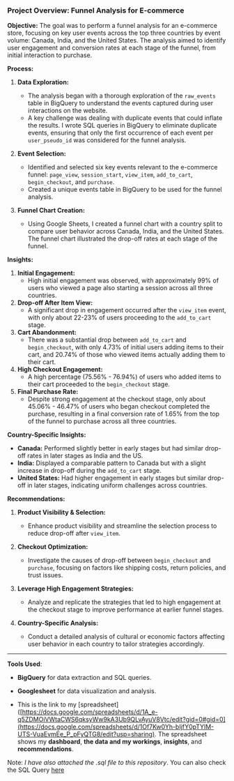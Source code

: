 ### Project Overview: Funnel Analysis for E-commerce

**Objective:**
The goal was to perform a funnel analysis for an e-commerce store, focusing on key user events across the top three countries by event volume: Canada, India, and the United States. The analysis aimed to identify user engagement and conversion rates at each stage of the funnel, from initial interaction to purchase.

**Process:**

1. **Data Exploration:**
   - The analysis began with a thorough exploration of the `raw_events` table in BigQuery to understand the events captured during user interactions on the website.
   - A key challenge was dealing with duplicate events that could inflate the results. I wrote SQL queries in BigQuery to eliminate duplicate events, ensuring that only the first occurrence of each event per `user_pseudo_id` was considered for the funnel analysis.

2. **Event Selection:**
   - Identified and selected six key events relevant to the e-commerce funnel: `page_view`, `session_start`, `view_item`, `add_to_cart`, `begin_checkout`, and `purchase`.
   - Created a unique events table in BigQuery to be used for the funnel analysis.

3. **Funnel Chart Creation:**
   - Using Google Sheets, I created a funnel chart with a country split to compare user behavior across Canada, India, and the United States. The funnel chart illustrated the drop-off rates at each stage of the funnel.

**Insights:**

1. **Initial Engagement:**
   - High initial engagement was observed, with approximately 99% of users who viewed a page also starting a session across all three countries.
2. **Drop-off After Item View:**
   - A significant drop in engagement occurred after the `view_item` event, with only about 22-23% of users proceeding to the `add_to_cart` stage.
3. **Cart Abandonment:**
   - There was a substantial drop between `add_to_cart` and `begin_checkout`, with only 4.73% of initial users adding items to their cart, and 20.74% of those who viewed items actually adding them to their cart.
4. **High Checkout Engagement:**
   - A high percentage (75.56% - 76.94%) of users who added items to their cart proceeded to the `begin_checkout` stage.
5. **Final Purchase Rate:**
   - Despite strong engagement at the checkout stage, only about 45.06% - 46.47% of users who began checkout completed the purchase, resulting in a final conversion rate of 1.65% from the top of the funnel to purchase across all three countries.

**Country-Specific Insights:**
   - **Canada:** Performed slightly better in early stages but had similar drop-off rates in later stages as India and the US.
   - **India:** Displayed a comparable pattern to Canada but with a slight increase in drop-off during the `add_to_cart` stage.
   - **United States:** Had higher engagement in early stages but similar drop-off in later stages, indicating uniform challenges across countries.

**Recommendations:**

1. **Product Visibility & Selection:**
   - Enhance product visibility and streamline the selection process to reduce drop-off after `view_item`.

2. **Checkout Optimization:**
   - Investigate the causes of drop-off between `begin_checkout` and `purchase`, focusing on factors like shipping costs, return policies, and trust issues.

3. **Leverage High Engagement Strategies:**
   - Analyze and replicate the strategies that led to high engagement at the checkout stage to improve performance at earlier funnel stages.

4. **Country-Specific Analysis:**
   - Conduct a detailed analysis of cultural or economic factors affecting user behavior in each country to tailor strategies accordingly.

---
**Tools Used**:
- **BigQuery** for data extraction and SQL queries.
- **Googlesheet** for data visualization and analysis.

- This is the link to my [spreadsheet]([https://docs.google.com/spreadsheets/d/1A_e-q5ZDMOiVWtaCWS6qksyWw9kA3Ub9QLvAyuV8Vtc/edit?gid=0#gid=0](https://docs.google.com/spreadsheets/d/1Of7Kw0Yh-bIjfY0pTYlM-UTS-VuaEvmEe_P_pFyQTG8/edit?usp=sharing). The spreadsheet shows my **dashboard**, **the data and my workings**, **insights**, and **recommendations**. 

Note: *I have also attached the .sql file to this repository*. You can also check the SQL Query [here](https://github.com/bayoxx/Cohort-analysis-BigQuery-Spreadsheet-/blob/main/weekly%20retention%20and%20cohort.sql)

